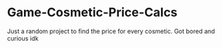 # Game-Cosmetic-Price-Calcs
Just a random project to find the price for every cosmetic. Got bored and curious idk
